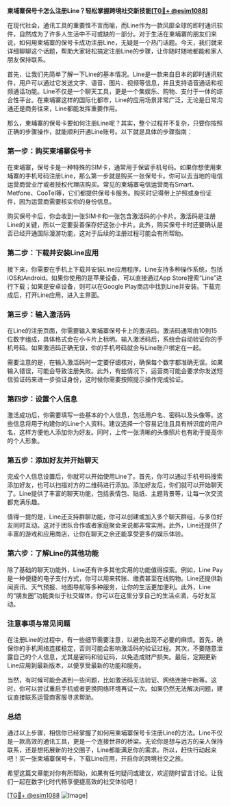 **柬埔寨保号卡怎么注册Line？轻松掌握跨境社交新技能[[TG💪+ @esim1088](https://t.me/s/esim1088)]**

在现代社会，通讯工具的重要性不言而喻，而Line作为一款风靡全球的即时通讯软件，自然成为了许多人生活中不可或缺的一部分。对于生活在柬埔寨的朋友们来说，如何用柬埔寨的保号卡成功注册Line，无疑是一个热门话题。今天，我们就来详细聊聊这个话题，帮助大家轻松搞定注册Line的步骤，让你随时随地都能和家人朋友保持联系。

首先，让我们先简单了解一下Line的基本情况。Line是一款来自日本的即时通讯软件，用户可以通过它发送文字、语音、图片、视频等信息，并且支持语音通话和视频通话功能。Line不仅是一个聊天工具，更是一个集娱乐、购物、支付于一体的综合性平台。在柬埔寨这样的国际化都市，Line的应用场景非常广泛，无论是日常沟通还是商务往来，Line都能发挥重要作用。

那么，柬埔寨的保号卡要如何注册Line呢？其实，整个过程并不复杂，只要你按照正确的步骤操作，就能顺利开通Line账号。以下就是具体的步骤指南：

### **第一步：购买柬埔寨保号卡**

在柬埔寨，保号卡是一种特殊的SIM卡，通常用于保留手机号码。如果你想使用柬埔寨的手机号码注册Line，那么第一步就是购买一张保号卡。你可以去当地的电信运营商营业厅或者授权代理店购买。常见的柬埔寨电信运营商有Smart、Metfone、CooTel等，它们都提供保号卡服务。购买时记得带上护照或身份证件，因为运营商需要核实你的身份信息。

购买保号卡后，你会收到一张SIM卡和一张包含激活码的小卡片。激活码是注册Line的关键，所以一定要妥善保存好这张小卡片。此外，购买保号卡时还要确认是否已经开通国际漫游功能，这对于后续的注册过程可能会有所帮助。

### **第二步：下载并安装Line应用**

接下来，你需要在手机上下载并安装Line应用程序。Line支持多种操作系统，包括iOS和Android。如果你使用的是苹果设备，可以直接通过App Store搜索“Line”进行下载；如果是安卓设备，则可以在Google Play商店中找到Line并安装。下载完成后，打开Line应用，进入主界面。

### **第三步：输入激活码**

在Line的注册页面，你需要输入柬埔寨保号卡上的激活码。激活码通常由10到15位数字组成，具体格式会在小卡片上标明。输入激活码后，系统会自动验证你的手机号码。如果激活码正确无误，你的手机号码就会与Line账户绑定在一起。

需要注意的是，在输入激活码时一定要仔细核对，确保每个数字都准确无误。如果输入错误，可能会导致注册失败。此外，有些情况下，运营商可能会要求你发送短信验证码来进一步验证身份，这时候你需要按照提示操作完成验证。

### **第四步：设置个人信息**

激活成功后，你需要填写一些基本的个人信息，包括用户名、密码以及头像等。这些信息将用于构建你的Line个人资料。建议选择一个容易记住且具有辨识度的用户名，这样方便他人添加你为好友。同时，上传一张清晰的头像照片也有助于提高你的个人形象。

### **第五步：添加好友并开始聊天**

完成个人信息设置后，你就可以开始使用Line了。首先，你可以通过手机号码搜索添加好友，也可以扫描对方的二维码进行添加。添加好友后，你们就可以开始聊天了。Line提供了丰富的聊天功能，包括表情包、贴纸、主题背景等，让每一次交流都充满乐趣。

值得一提的是，Line还支持群聊功能，你可以创建或加入多个聊天群组，与多位好友同时互动。这对于团队合作或者家庭聚会来说都非常实用。此外，Line还提供了丰富的游戏和应用商店，让你在聊天之余还能享受更多的娱乐体验。

### **第六步：了解Line的其他功能**

除了基础的聊天功能外，Line还有许多其他实用的功能值得探索。例如，Line Pay是一种便捷的电子支付方式，你可以用来转账、缴费甚至在线购物。Line还提供新闻资讯、天气预报、地图导航等多种服务，让你的生活更加便利。此外，Line的“朋友圈”功能类似于社交媒体，你可以在这里分享自己的生活点滴，与好友互动。

### **注意事项与常见问题**

在注册Line的过程中，有一些细节需要注意，以避免出现不必要的麻烦。首先，确保你的手机网络连接稳定，否则可能会影响激活码的验证过程。其次，不要随意泄露自己的个人信息，尤其是密码和验证码，以免造成财产损失。最后，定期更新Line应用到最新版本，以便享受最新的功能和服务。

当然，有时候可能会遇到一些问题，比如激活码无法验证、网络连接中断等。这时，你可以尝试重启手机或者更换网络环境再试一次。如果仍然无法解决问题，建议直接联系运营商客服寻求帮助。

### **总结**

通过以上步骤，相信你已经掌握了如何用柬埔寨保号卡注册Line的方法。Line不仅是一款高效的通讯工具，更是一个连接世界的桥梁。无论你是想与远方的亲人保持联系，还是想拓展新的社交圈子，Line都能满足你的需求。所以，赶快行动起来吧！买一张柬埔寨保号卡，下载Line应用，开启你的跨境社交之旅。

希望这篇文章能对你有所帮助，如果有任何疑问或建议，欢迎随时留言讨论。让我们一起在数字化时代畅享便捷高效的社交体验吧！

[[TG💪+ @esim1088](https://t.me/s/esim1088) ![Image](https://i.postimg.cc/4NQfJmqS/Snipaste-2025-05-13-00-14-12.png)]